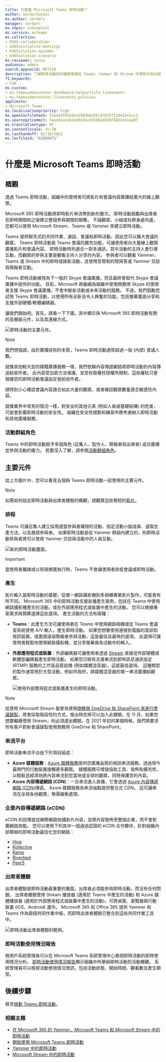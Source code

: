 ```yaml
---
title: 什麼是 Microsoft Teams 即時活動？
author: SerdarSoysal
ms.author: serdars
manager: serdars
ms.topic: conceptual
ms.service: msteams
ms.collection:
- M365-collaboration
- m365initiative-meetings
- m365solution-spcomms
- m365solution-scenario
ms.reviewer: sonua
audience: admin
search.appverid: MET150
description: 了解即時活動如何讓使用者在 Teams、Yammer 和 Stream 中將影片和內容廣播給更多線上觀眾。
f1.keywords:
- CSH
ms.custom:
- ms.teamsadmincenter.dashboard.helparticle.liveevents
- ms.teamsadmincenter.liveevents.policies
appliesto:
- Microsoft Teams
ms.localizationpriority: high
ms.openlocfilehash: 53a49355b10a3250366d2bc67655f120412e1cc3
ms.sourcegitcommit: 5aae5eace62e491dac655882d24974824ce1aa07
ms.translationtype: HT
ms.contentlocale: zh-TW
ms.lasthandoff: 02/16/2022
ms.locfileid: "62856671"
---
```

# <a name="what-are-microsoft-teams-live-events"></a>什麼是 Microsoft Teams 即時活動

## <a name="overview"></a>概觀

透過 Teams 即時活動，組織中的使用者可將影片和會議內容廣播給廣大的線上觀眾。

Microsoft 365 即時活動將即時影片串流帶到新的層次。 即時活動鼓勵與出席者在即時期間和之後建立整個參與期間的聯繫。 不論觀眾、小組或社群身處何處，您都可以使用 Microsoft Stream、Teams 或 Yammer 來建立即時活動。  

Teams 提供聊天式的共同作業、通話、會議和即時活動，因此您可以擴大會議的觀眾。 Teams 即時活動是 Teams 會議的擴充功能，可讓使用者向大量線上觀眾廣播影片和會議內容。 即時活動特別適合一對多通訊，其中活動的主持人會引導互動，而觀眾的參與主要是觀看主持人分享的內容。 參與者可以觀看 Yammer、Teams 或 Stream 中的即時或錄影活動，並使用受管制的問與答或 Yammer 交談與簡報者互動。

Teams 即時活動被視為下一版的 Skype 會議廣播，而且最終會取代 Skype 會議廣播中提供的功能。 目前，Microsoft 將繼續為組織中使用商務用 Skype 的使用者支援 Skype 會議廣播，不會中斷新活動或未來活動的服務。 不過，我們鼓勵您試用 Teams 即時活動，以使用所有全新且令人興奮的功能，包括螢幕畫面分享和支援外部硬體/軟體編碼器。

讓我們開始吧。首先，請看一下下圖，其中顯示與 Microsoft 365 即時活動有關的高層級元件，以及其連線方式。

![即時活動的主要元件。](../media/live-events-flow-diagram.png  "即時活動、排程、產生、Stream 平台、認證的協力廠商 eCDN 提供者的主要元件")

> [!Note]
> 我們想強調，由於廣播技術的本質，Teams 即時活動通常超過一般 (內部) 會議人數。
>
> 就像其他較大型的媒體廣播服務一樣，我們依賴內容傳遞網路將即時活動的內容傳送給收件者。 此內容受加密方法保護，並受存取權杖授權所限制，這些權杖只會根據您的即時活動會議設定發給收件者。
>
> 請特別小心確認會議內容適合如此大量的觀眾，或者確認觀眾數量適合敏感性內容。  
>
> 就像業界中常見的情況一樣，對安全的其他元素 (例如人員或基礎結構) 的危害，可能會影響即時活動的安全性。 組織在安全性規劃和練習中應考慮納入即時活動和其他廣播服務。

### <a name="event-group-roles"></a>活動群組角色

Teams 中的即時活動賦予多個角色 (召集人、製作人、簡報者和出席者) 成功廣播並參與活動的權力。 若要深入了解，請參閱[活動群組角色](https://support.office.com/article/get-started-with-microsoft-teams-live-events-d077fec2-a058-483e-9ab5-1494afda578a?ui=en-US&rs=en-US&ad=US#bkmk_roles)。

## <a name="key-components"></a>主要元件

從上方圖片中，您可以看見五個與 Teams 即時活動一起使用的主要元件。

> [!NOTE]
> 如需如何設定即時活動與出席者體驗的概觀，請觀賞這些簡短的[影片](https://support.office.com/article/video-plan-and-schedule-a-live-event-f92363a0-6d98-46d2-bdd9-f2248075e502)。

### <a name="scheduling"></a>排程

Teams 可讓召集人建立採用適當參與者權限的活動、指定活動小組成員、選取生產方法，以及邀請參與者。 如果即時活動是從 Yammer 群組內建立的，則即時活動參與者將可以使用 Yammer 交談與活動中的人員互動。

![新的即時活動畫面。](../media/teams-live-events-schedule.png "顯示新即時活動畫面以建立和排程新即時活動的螢幕擷取畫面")

> [!IMPORTANT]
> 當使用者離線或以有限頻寬執行時，Teams 不會讓使用者排程會議或即時活動。

### <a name="production"></a>產生

影片輸入是即時活動的基礎，從單一網路攝影機到多相機專業影片製作，可能會有所不同。 Microsoft 365 中的即時活動支援各種產生案例，包括在 Teams 中使用網路攝影機產生的活動，或在外部應用程式或裝置中產生的活動。 您可以根據專案需求與預算選擇這些選項。 產生活動的方法有兩種：

- **Teams**：此產生方法可讓使用者在 Teams 中使用網路相機或從 Teams 會議室系統使用 A/V 輸入，產生即時活動。 如果您想要使用連接到電腦的音訊和視訊裝置，或邀請遠端簡報者參與活動，這是最佳且最快的選項。 此選項可讓使用者輕鬆地使用網路攝影機，並分享螢幕做為活動中的輸入。

- **外部應用程式或裝置**：外部編碼器可讓使用者透過 [Stream](https://stream.microsoft.com) 直接從外部硬體或軟體型編碼器產生即時活動。 如果您已經有支援串流到即時訊息通訊協定 (RTMP) 服務的工作室品質設備 (例如媒體混音器)，這是最佳選項。 這種類型的製作通常用於大型活動，例如市政府，將媒體混音器的單一串流廣播給觀眾。

    ![使用外部應用程式或裝置產生的即時活動。](../media/teams-live-events-external-encoder.png "顯示使用外部應用程式或裝置產生方法產生的即時活動的螢幕擷取畫面")

>[!Note]
> 從使用 Microsoft Stream 變更為使用[商務用 OneDrive 和 SharePoint 來進行會議錄製](../tmr-meeting-recording-change.md)，將會採取階段性的方式。推出時您將可以加入此體驗。在 11 月，如果您想要繼續使用 Stream，則必須退出體驗。在 2021 年初的某個時候，我們將要求所有客戶對新會議錄製使用商務用 OneDrive 和 SharePoint。

### <a name="streaming-platform"></a>串流平台

即時活動串流平台由下列項目組成：

- **Azure 媒體服務**：[Azure 媒體服務](/azure/media-services/previous/)提供您廣播品質的視訊串流服務，透過現今最熱門的行動裝置接觸更多觀眾。 媒體服務可增強協助工具、發佈和擴充性，以輕鬆且經濟地將內容串流到您當地或全球的觀眾，同時保護您的內容。
- **Azure 內容傳遞網路 (CDN)**：一旦串流進入直播，它會透過 [Azure 內容傳遞網路 (CDN)](/azure/cdn/)傳遞。 Azure 媒體服務為串流端點提供整合式 CDN。 這可讓串流在全球各地觀賞，無需緩衝處理。

### <a name="enterprise-content-delivery-network-ecdn"></a>企業內容傳遞網路 (eCDN)

eCDN 的目標是從網際網路拍攝影片內容，並將內容發佈至整個企業，而不會影響網路效能。 您可以使用下列其中一個通過認證的 eCDN 合作夥伴，針對組織內部舉辦的即時活動最佳化您的網路：

- [Hive](https://www.hivestreaming.com/partners/integration-partners/microsoft/)
- [Kollective](https://kollective.com/ecdn-solutions/microsoft-live-events/)
- [Ramp](https://rampecdn.com)
- [Riverbed](https://www.riverbed.com/solutions/office-365.html)
- [Peer5](https://www.peer5.com/)

### <a name="attendee-experience"></a>出席者體驗

出席者體驗是即時活動最重要的層面，出席者必須能參與即時活動，而沒有任何問題。 出席者體驗使用 Stream 播放器 (適用於 Teams 中產生的活動) 和 Azure 媒體播放器 (適用於外部應用程式或裝置中產生的活動)，可跨桌面、瀏覽器與行動裝置 (iOS、Android) 運作。 Microsoft 365 和 Office 365 提供 Yammer 和 Teams 作為兩個共同作業中樞，而即時出席者體驗已整合到這些共同作業工具中。

![即時活動出席者體驗的範例。](../media/teams-live-events-attendee.png "顯示即時活動出席者體驗的螢幕擷取畫面")

### <a name="live-event-usage-report"></a>即時活動使用情況報告

租用戶系統管理員可以在 Microsoft Teams 系統管理中心檢視即時活動的即時使用情況分析。  [即時活動使用情況報告](../teams-analytics-and-reports/teams-live-event-usage-report.md)顯示組織中所舉辦即時活動的活動概觀。  系統管理員可以檢視活動使用情況資訊，包括活動狀態、開始時間、觀看數及產生類型。  

## <a name="next-steps"></a>後續步驟

移至[規劃 Teams 即時活動](plan-for-teams-live-events.md)。

### <a name="related-topics"></a>相關主題

- [在 Microsoft 365 的 Yammer、Microsoft Teams 和 Microsoft Stream 中的即時活動](/stream/live-event-m365)
- [開始使用 Microsoft Teams 即時活動](https://support.office.com/article/d077fec2-a058-483e-9ab5-1494afda578a)
- [Yammer 中的即時活動](https://support.office.com/article/live-events-in-yammer-4ece0ee2-c268-4636-bf2a-16e454befe57)
- [Microsoft Stream 中的即時活動](/stream/live-event-overview)
